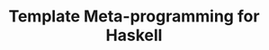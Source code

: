 ---
title: Template Meta-programming for Haskell
paper-url: http://research.microsoft.com/en-us/um/people/simonpj/papers/meta-haskell/meta-haskell.pdf
authors:
- Tim Sheard
- Simon Peyton Jones
type: paper
tags:
- template haskell
doHaskell-type: light research paper
dohaskell-year: 2002
---
